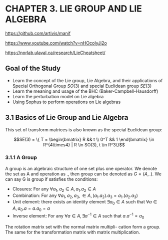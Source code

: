 # CHAPTER 3. LIE GROUP AND LIE ALGEBRA
https://github.com/artivis/manif

https://www.youtube.com/watch?v=nHOcoIyJj2o

https://norlab.ulaval.ca/research/LieCheatsheet/

## Goal of the Study
- Learn the concept of the Lie group, Lie Algebra, and their applications of Special Orthogonal Group $SO(3)$ and  special Euclidean group $SE(3)$
- Learn the meaning and usage of the BHC (Baker-Campbell-Hausdorff) 
- Learn the perturbation model on Lie algebra
- Using Sophus to perform operations on Lie algebras

## 3.1 Basics of Lie Group and Lie Algebra
This set of transform matrices is also known as the special Euclidean group:

$$SE(3) = \{ T = \begin{bmatrix}
R && t  \\
0^T && 1
\end{bmatrix} \in R^{4\times4} | R \in SO(3),  t \in R^3\}$$

### 3.1.1 A Group
A group is an algebraic structure of one set plus one operator. We denote the set as A and operation as $.$, then group can be denoted as $G=(A, .)$. We can say G is group if satisfies the conditions:
- Closures: For any $\forall a_1, a_2 \in A, a_1.a_2 \in A$
- Combination: For any $\forall a_1, a_2, a_3, \in A, (a_1.a_2).a_3 = a_1.(a_2.a_3)$
- Unit element: there exists an identity element $\exists a_0 \in A$ such that $\forall a \in A, a_0.a = a.a_0 =a$ 
- Inverse element: For any $\forall a \in A, \exists a^{-1} \in A$ such that $a.a^{-1} = a_0$

The rotation matrix set with the normal matrix multipli-
cation form a group. The same for the transformation matrix with matrix multiplication. 


